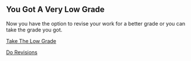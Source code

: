 ## You Got A Very Low Grade

Now you have the option to revise your work for a better grade or you can take the grade you got.

[Take The Low Grade](../not-doing-homework/grade-drops-and-you-fail.md)

[Do Revisions](grade-improves.md)